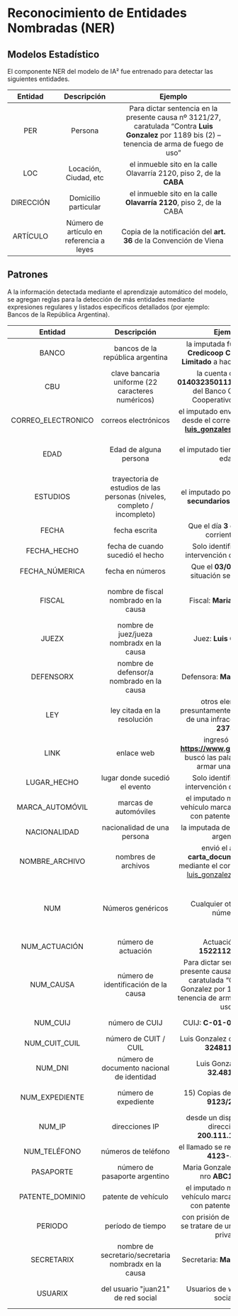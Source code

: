 # Reconocimiento de Entidades Nombradas (NER)

## Modelos Estadístico

El componente NER del modelo de IA² fue entrenado para detectar las siguientes entidades.

| Entidad   | Descripción | Ejemplo  |
| :-------: | :---------: | :------: |
|PER|Persona|Para dictar sentencia en la presente causa nº 3121/27, caratulada “Contra **Luis Gonzalez** por 1189 bis (2) – tenencia de arma de fuego de uso” |
|LOC|Locación, Ciudad, etc|el inmueble sito en la calle Olavarría 2120, piso 2, de la **CABA**|
|DIRECCIÓN|Domicilio particular|el inmueble sito en la calle **Olavarría 2120**, piso 2, de la CABA |
|ARTÍCULO|Número de artículo en referencia a leyes|Copia de la notificación del **art. 36** de la Convención de Viena|

## Patrones

A la información detectada mediante el aprendizaje automático del modelo, se agregan reglas para la detección de más entidades mediante expresiones regulares y listados específicos detallados (por ejemplo: Bancos de la República Argentina).

| Entidad   | Descripción | Ejemplo  | Referencia | Pipeline |
| :-------: | :---------: | :------: | :--------: | :------: |
|BANCO|bancos de la república argentina|la imputada fue al **Banco Credicoop Cooperativo Limitado** a hacer un trámite| [Bancos soportados](pipeline_components/entity_ruler.py#L61)| Ruler |
|CBU|clave bancaria uniforme (22 caracteres numéricos)|la cuenta con CBU **0140323501111111500292** del Banco Credicoop Cooperativo Limitado| 22 digitos seguidos| Ruler |
|CORREO_ELECTRONICO|correos electrónicos|el imputado envió dicho texto desde el correo electrónico **luis_gonzales@mail.com**|[Formato](https://github.com/explosion/spaCy/blob/047fb9f8b8cfe99abc8455aa990fa2c2dd3d4c84/spacy/lang/lex_attrs.py#L10) | Ruler |
|EDAD|Edad de alguna persona|el imputado tiene **21** años de edad| Número seguidos de *años* y que contiene *edad* en oración| Custom |
|ESTUDIOS|trayectoria de estudios de las personas (niveles, completo / incompleto)|el imputado posee **estudios secundarios completos**|[Combinaciones soportadas](pipeline_components/entity_ruler.py#L350)| Ruler |
|FECHA|fecha escrita|Que el día **3 de julio** del corriente año|[Combinaciones soportadas](pipeline_components/entity_ruler.py#L399)| Ruler |
|FECHA_HECHO|fecha de cuando sucedió el hecho|Solo identificable por intervención de personas| | Etiquetado Manual |
|FECHA_NÚMERICA|fecha en números|Que el **03/07/2021** la situación sea aclarada|[Formatos soportados](pipeline_components/entity_ruler.py#L380)| Ruler |
|FISCAL|nombre de fiscal nombrado en la causa|Fiscal: **Maria Gonzalez**|*Fiscal* o *fiscalía* antes de identificación como *PER* | Custom |
|JUEZX|nombre de juez/jueza nombradx en la causa|Juez: **Luis Gonzalez**| *Juez* antes de identificación como *PER*| Custom |
|DEFENSORX|nombre de defensor/a nombrado en la causa|Defensora: **Maria Gonzalez**|*Defensor* o *Defensora* antes de  identificación como *PER* | Custom |
|LEY|ley citada en la resolución|otros elementos presuntamente constitutivos de una infracción a la ley **23737**| Palabra *ley* antes de número| Custom |
|LINK|enlace web|ingresó al sitio **https://www.google.com/** y buscó las palabras “como armar una bomba”|[Formato soportado](https://github.com/explosion/spaCy/blob/047fb9f8b8cfe99abc8455aa990fa2c2dd3d4c84/spacy/lang/lex_attrs.py#L124)| Ruler |
|LUGAR_HECHO|lugar donde sucedió el evento|Solo identificable por intervención de personas| | Etiquetado Manual |
|MARCA_AUTOMÓVIL|marcas de automóviles|el imputado manejaba un vehículo marca **volkswagen** con patente FHG-456| [Marcas soportadas](pipeline_components/entity_ruler.py#L1)| Ruler |
|NACIONALIDAD|nacionalidad de una persona|la imputada de nacionalidad argentina|[Soportadas](pipeline_components/entity_ruler.py#L487)| Ruler |
|NOMBRE_ARCHIVO|nombres de archivos|envió el archivo **carta_documento.docx** mediante el correo eletrónico luis_gonzalez@mail.com|[Tipos soportados, incluye extensión](pipeline_components/entity_ruler.py#L594) | Ruler |
|NUM|Números genéricos|Cualquier otra entidad númerica| Cualquier otro número que no haga referencia a páginas, articulos y unidades de medida| Entity Matcher |
|NUM_ACTUACIÓN|número de actuación|Actuación Nro: **15221125/2020**|Palabra vecina tiene *nro actuación* | Custom |
|NUM_CAUSA|número de identificación de la causa|Para dictar sentencia en la presente causa nº **3121/27**, caratulada “Contra Luis Gonzalez por 1189 bis (2) – tenencia de arma de fuego de uso”| Cuando encuentra *caso* o *n° causa* previamente | Custom |
|NUM_CUIJ|número de CUIJ|CUIJ: **C-01-00480932-3**|Palabra vecina es CUIJ| Ruler, Custom |
|NUM_CUIT_CUIL|número de CUIT / CUIL|Luis Gonzalez con CUIT **20-32481145-7**| [Formato soportado](pipeline_components/entity_ruler.py#L593)| Ruler |
|NUM_DNI|número de documento nacional de identidad|Luis Gonzalez, DNI **32.481.145**|[Formatos soportados](pipeline_components/entity_ruler.py#L361)| Ruler |
|NUM_EXPEDIENTE|número de expediente|15) Copias del expediente **9123/2011**;| Palabras vecinas tiene *n°* y/o *expediente*| Cusdtom |
|NUM_IP|direcciones IP|desde un dispositivo con dirección IP **200.111.111.111**|[Formatos soportados](pipeline_components/entity_ruler.py#L374)| Ruler, Custom |
|NUM_TELÉFONO|números de teléfono|el llamado se realizó desde el **4123-4123**|[Formatos soportados](pipeline_components/entity_ruler.py#L367)| Ruler, Custom |
|PASAPORTE|número de pasaporte argentino|Maria Gonzalez, pasaporte nro **ABC123456** | [Formato soportado](pipeline_components/entity_ruler.py#L596)| Ruler |
|PATENTE_DOMINIO|patente de vehículo|el imputado manejaba un vehículo marca volkswagen con patente **FHG-456**|[Formatos soportados](pipeline_components/entity_ruler.py#L330)| Ruler |
|PERIODO|período de tiempo|con prisión de **seis años**, si se tratare de un instrumento privado|[Formatos soportados](pipeline_components/entity_custom.py#L5)| Custom |
|SECRETARIX|nombre de secretario/secretaria nombradx en la causa|Secretaria: **María Gonzalez**| *Secretario* antes de identificación como *PER* | Custom |
|USUARIX|del usuario "juan21" de red social|Usuarios de web o redes sociales|Soporta patrón *del usuario "nombredelusuario"* | Ruler |
